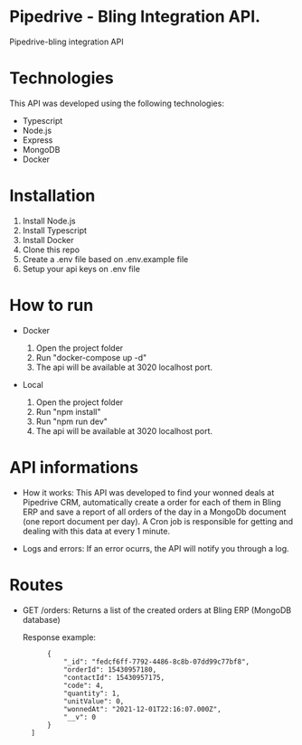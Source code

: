 # Pipedrive - Bling Integration API.
Pipedrive-bling integration API

# Technologies
This API was developed using the following technologies:

- Typescript
- Node.js
- Express
- MongoDB
- Docker

# Installation

1. Install Node.js
2. Install Typescript
3. Install Docker
4. Clone this repo
5. Create a .env file based on .env.example file
6. Setup your api keys on .env file

# How to run
- Docker
  1. Open the project folder
  2. Run "docker-compose up -d"
  3. The api will be available at 3020 localhost port.

- Local
  1. Open the project folder
  2. Run "npm install"
  3. Run "npm run dev"
  4. The api will be available at 3020 localhost port.

# API informations

- How it works:
This API was developed to find your wonned deals at Pipedrive CRM, automatically create a order for each of them in Bling ERP and save a report of all orders of the day in a MongoDb document (one report document per day). A Cron job is responsible for getting and dealing with this data at every 1 minute. 

- Logs and errors:
If an error ocurrs, the API will notify you through a log.

# Routes
- GET /orders:
Returns a list of the created orders at Bling ERP (MongoDB database)
  
  Response example:
  ```"orders": [
        {
            "_id": "fedcf6ff-7792-4486-8c8b-07dd99c77bf8",
            "orderId": 15430957180,
            "contactId": 15430957175,
            "code": 4,
            "quantity": 1,
            "unitValue": 0,
            "wonnedAt": "2021-12-01T22:16:07.000Z",
            "__v": 0
        }
    ]

